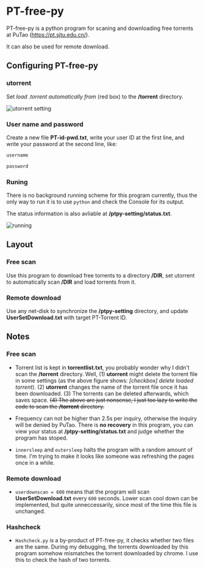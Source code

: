 # PT-free-py
PT-free-py is a python program for scaning and downloading free torrents at PuTao (https://pt.sjtu.edu.cn/).

It can also be used for remote download.

## Configuring PT-free-py
### **utorrent**
Set *load .torrent automatically from* (red box) to the **/torrent** directory.

![utorrent setting](raw.githubusercontent.com/venero/PT-free-py/master/mdpic/1.PNG)
### User name and password
Create a new file **PT-id-pwd.txt**, write your user ID at the first line, and write your password at the second line, like:
```c
username

password
```

### Runing
There is no background running scheme for this program currently, thus the only way to run it is to use `python` and check the Console for its output.

The status information is also avliable at **/ptpy-setting/status.txt**.

![running](raw.githubusercontent.com/venero/PT-free-py/master/mdpic/2.PNG)
## Layout
### Free scan
Use this program to download free torrents to a directory **/DIR**, set utorrent to automatically scan **/DIR** and load torrents from it.
### Remote download
Use any net-disk to synchronize the **/ptpy-setting** directory, and update **UserSetDownload.txt** with target PT-Torrent ID.

## Notes
### Free scan
- Torrent list is kept in **torrentlist.txt**, you probably wonder why I didn't scan the **/torrent** directory.
Well, (1) **utorrent** might delete the torrent file in some settings (as the above figure shows: *[checkbox] delete loaded torrent*).
(2) **utorrent** changes the name of the torrent file once it has been downloaded.
(3) The torrents can be deleted afterwards, which saves space.
~~(4) The above are just nonsense, I just too lazy to write the code to scan the **/torrent** directory.~~

- Frequency can not be higher than 2.5s per inquiry, otherwise the inquiry will be denied by PuTao.
There is **no recovery** in this program, you can view your status at **/ptpy-setting/status.txt** and judge whether the program has stoped.

- `innersleep` and `outersleep` halts the program with a random amount of time.
I'm trying to make it looks like someone was refreshing the pages once in a while.

### Remote download
- `userdownscan = 600` means that the program will scan **UserSetDownload.txt** every `600` seconds.
Lower scan cool down can be implemented, but quite unneccessarily, since most of the time this file is unchanged.

### Hashcheck
- `Hashcheck.py` is a by-product of PT-free-py, it checks whether two files are the same.
During my debugging, the torrents downloaded by this program somehow mismatches the torrent downloaded by chrome.
I use this to check the hash of two torrents.